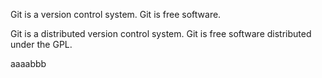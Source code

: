 Git is a version control system.
Git is free software.

Git is a distributed version control system.
Git is free software distributed under the GPL.

aaaabbb